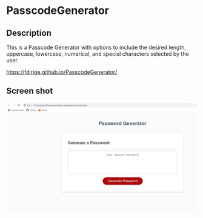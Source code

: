 # PasscodeGenerator

## Description

This is a Passcode Generator with options to include the desired length, uppercase, lowercase, numerical, and special characters selected by the user. 

https://fdirige.github.io/PasscodeGenerator/

## Screen shot

![Screen shot of Passcode Generator](./Images/Capture.JPG)